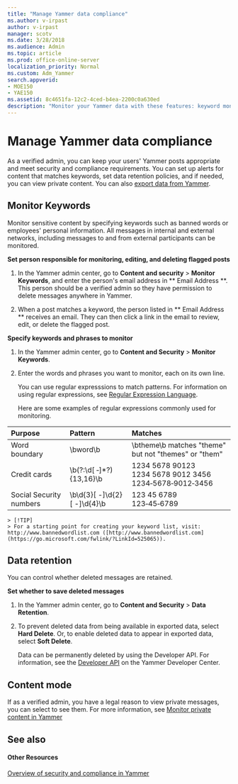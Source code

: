```yaml
---
title: "Manage Yammer data compliance"
ms.author: v-irpast
author: v-irpast
manager: scotv
ms.date: 3/28/2018
ms.audience: Admin
ms.topic: article
ms.prod: office-online-server
localization_priority: Normal
ms.custom: Adm_Yammer
search.appverid:
- MOE150
- YAE150
ms.assetid: 8c4651fa-12c2-4ced-b4ea-2200c0a630ed
description: "Monitor your Yammer data with these features: keyword monitoring, security settings, data export, data retention, and analytics."
---
```


# Manage Yammer data compliance

As a verified admin, you can keep your users' Yammer posts appropriate and meet security and compliance requirements. You can set up alerts for content that matches keywords, set data retention policies, and if needed, you can view private content. You can also [export data from Yammer](export-data-from-yammer-enterprise.md).
  
## Monitor Keywords
<a name="MonitorKeywords"> </a>

Monitor sensitive content by specifying keywords such as banned words or employees' personal information. All messages in internal and external networks, including messages to and from external participants can be monitored.
  
 **Set person responsible for monitoring, editing, and deleting flagged posts**
  
1. In the Yammer admin center, go to **Content and security** > **Monitor Keywords**, and enter the person's email address in ** Email Address **. This person should be a verified admin so they have permission to delete messages anywhere in Yammer.
    
2. When a post matches a keyword, the person listed in ** Email Address ** receives an email. They can then click a link in the email to review, edit, or delete the flagged post. 
    
 **Specify keywords and phrases to monitor**
  
1. In the Yammer admin center, go to **Content and Security** > **Monitor Keywords**.
    
2. Enter the words and phrases you want to monitor, each on its own line.
    
    You can use regular expresssions to match patterns. For information on using regular expressions, see [Regular Expression Language](https://go.microsoft.com/fwlink/?LinkId=524073).
    
    Here are some examples of regular expressions commonly used for monitoring.
    
|**Purpose**|**Pattern**|**Matches**|
|:-----|:-----|:-----|
|Word boundary  <br/> |\bword\b  <br/> |\btheme\b matches "theme" but not "themes" or "them"  <br/> |
|Credit cards  <br/> |\b(?:\d[ ‐]\*?){13,16}\b  <br/> |1234 5678 90123  <br/> 1234 5678 9012 3456  <br/> 1234‐5678‐9012‐3456  <br/> |
|Social Security numbers  <br/> |\b\d{3}[ -]\d{2}[ -]\d{4}\b  <br/> |123 45 6789  <br/> 123‐45‐6789  <br/> |
   
    > [!TIP]
    > For a starting point for creating your keyword list, visit: http://www.bannedwordlist.com ([http://www.bannedwordlist.com](https://go.microsoft.com/fwlink/?LinkId=525065)). 
  
## Data retention
<a name="MonitorKeywords"> </a>

You can control whether deleted messages are retained.
  
 **Set whether to save deleted messages**
  
1. In the Yammer admin center, go to **Content and Security** > **Data Retention**.
    
2. To prevent deleted data from being available in exported data, select **Hard Delete**. Or, to enable deleted data to appear in exported data, select **Soft Delete**.
    
    Data can be permanently deleted by using the Developer API. For information, see the [Developer API](.md) on the Yammer Developer Center. 
    
## Content mode
<a name="MonitorKeywords"> </a>

If as a verified admin, you have a legal reason to view private messages, you can select to see them. For more information, see [Monitor private content in Yammer](monitor-private-content-in-yammer-verified-admins.md)
  
## See also
<a name="MonitorKeywords"> </a>

#### Other Resources

[Overview of security and compliance in Yammer](overview-of-security-and-compliance-in-yammer.md)

